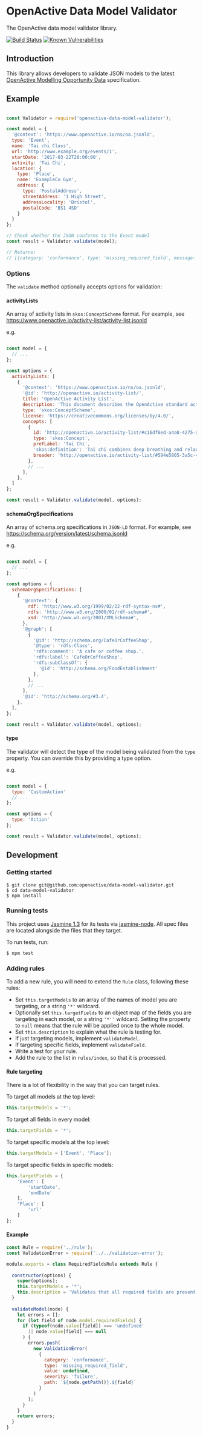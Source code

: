 # OpenActive Data Model Validator

The OpenActive data model validator library.

[![Build Status](https://travis-ci.org/openactive/data-model-validator.svg?branch=master)](https://travis-ci.org/openactive/data-model-validator)
[![Known Vulnerabilities](https://snyk.io/test/github/openactive/data-model-validator/badge.svg)](https://snyk.io/test/github/openactive/data-model-validator)

## Introduction

This library allows developers to validate JSON models to the latest [OpenActive Modelling Opportunity Data](https://www.openactive.io/modelling-opportunity-data/) specification.

## Example

```js

const Validator = require('openactive-data-model-validator');

const model = {
  '@context': 'https://www.openactive.io/ns/oa.jsonld',
  type: 'Event',
  name: 'Tai chi Class',
  url: 'http://www.example.org/events/1',
  startDate: '2017-03-22T20:00:00',
  activity: 'Tai Chi',
  location: {
    type: 'Place',
    name: 'ExampleCo Gym',
    address: {
      type: 'PostalAddress',
      streetAddress: '1 High Street',
      addressLocality: 'Bristol',
      postalCode: 'BS1 4SD'
    }
  }
};

// Check whether the JSON conforms to the Event model
const result = Validator.validate(model);

// Returns:
// [{category: 'conformance', type: 'missing_required_field', message: 'Required field is missing.', value: undefined, severity: 'failure', path: '$.context' }, ... ]

```

### Options

The `validate` method optionally accepts options for validation:

#### activityLists

An array of activity lists in `skos:ConceptScheme` format. For example, see https://www.openactive.io/activity-list/activity-list.jsonld

e.g.

```js

const model = {
  // ...
};

const options = {
  activityLists: [
    {
      '@context': 'https://www.openactive.io/ns/oa.jsonld',
      '@id': 'http://openactive.io/activity-list/',
      title: 'OpenActive Activity List',
      description: 'This document describes the OpenActive standard activity list.',
      type: 'skos:ConceptScheme',
      license: 'https://creativecommons.org/licenses/by/4.0/',
      concepts: [
        {
          id: 'http://openactive.io/activity-list/#c16df6ed-a4a0-4275-a8c3-1c8cff56856f',
          type: 'skos:Concept',
          prefLabel: 'Tai Chi',
          'skos:definition': 'Tai chi combines deep breathing and relaxation with slow and gentle movements.',
          broader: 'http://openactive.io/activity-list/#594e5805-3a5c-4c60-80fc-c0a28eb64a06',
        },
        // ...
      ],
    },
  ]
};

const result = Validator.validate(model, options);
```

#### schemaOrgSpecifications

An array of schema.org specifications in `JSON-LD` format. For example, see https://schema.org/version/latest/schema.jsonld

e.g.

```js

const model = {
  // ...
};

const options = {
  schemaOrgSpecifications: [
    {
      '@context': {
        rdf: 'http://www.w3.org/1999/02/22-rdf-syntax-ns#',
        rdfs: 'http://www.w3.org/2000/01/rdf-schema#',
        xsd: 'http://www.w3.org/2001/XMLSchema#',
      },
      '@graph': [
        {
          '@id': 'http://schema.org/CafeOrCoffeeShop',
          '@type': 'rdfs:Class',
          'rdfs:comment': 'A cafe or coffee shop.',
          'rdfs:label': 'CafeOrCoffeeShop',
          'rdfs:subClassOf': {
            '@id': 'http://schema.org/FoodEstablishment'
          },
        },
        // ...
      ],
      '@id': 'http://schema.org/#3.4',
    },
  ],
};

const result = Validator.validate(model, options);
```

#### type

The validator will detect the type of the model being validated from the `type` property. You can override this by providing a type option.

e.g.

```js

const model = {
  type: 'CustomAction'
  // ...
};

const options = {
  type: 'Action'
};

const result = Validator.validate(model, options);
```

## Development

### Getting started

```shell
$ git clone git@github.com:openactive/data-model-validator.git
$ cd data-model-validator
$ npm install
```
### Running tests

This project uses [Jasmine 1.3](https://jasmine.github.io/) for its tests via [jasmine-node](https://github.com/mhevery/jasmine-node). All spec files are located alongside the files that they target.

To run tests, run:

```shell
$ npm test
```

### Adding rules

To add a new rule, you will need to extend the `Rule` class, following these rules:

* Set `this.targetModels` to an array of the names of model you are targeting, or a string `'*'` wildcard.
* Optionally set `this.targetFields` to an object map of the fields you are targeting in each model, or a string `'*''` wildcard. Setting the property to `null` means that the rule will be applied once to the whole model.
* Set `this.description` to explain what the rule is testing for.
* If just targeting models, implement `validateModel`.
* If targeting specific fields, implement `validateField`.
* Write a test for your rule.
* Add the rule to the list in `rules/index`, so that it is processed.

#### Rule targeting

There is a lot of flexibility in the way that you can target rules.

To target all models at the top level:

```js
this.targetModels = '*';
```

To target all fields in every model:

```js
this.targetFields = '*';
```

To target specific models at the top level:

```js
this.targetModels = ['Event', 'Place'];
```

To target specific fields in specific models:

```js
this.targetFields = {
    'Event': [
        'startDate',
        'endDate'
    ],
    'Place': [
        'url'
    ]
};
```

#### Example

```js
const Rule = require('../rule');
const ValidationError = require('../../validation-error');

module.exports = class RequiredFieldsRule extends Rule {
    
  constructor(options) {
    super(options);
    this.targetModels = '*';
    this.description = 'Validates that all required fields are present in the JSON data.';
  }
    
  validateModel(node) {
    let errors = [];
    for (let field of node.model.requiredFields) {
      if (typeof(node.value[field]) === 'undefined'
        || node.value[field] === null
      ) {
        errors.push(
          new ValidationError(
            {
              category: 'conformance',
              type: 'missing_required_field',
              value: undefined,
              severity: 'failure',
              path: `${node.getPath()}.${field}`
            }
          )
        );
      }
    }
    return errors;
  }
}
```
